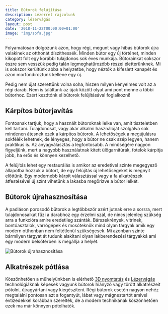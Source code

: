 ```yaml
---
title: Bútorok felújítása
description: Lézerrel rajzolunk
category: lézervágás
layout: post
date: '2018-11-22T00:00:00+01:00'
image: "img/sofa.jpg"
---
```


Folyamatosan dolgozunk azon, hogy régi, megunt vagy hibás bútorok újra valakinek az otthonát díszíthessék. Minden bútor egy új történet, minden kikopott folt egy korábbi tulajdonos sok éves munkája. Bútorainkat sokszor észre sem vesszük pedig talán legmeghatűrozóbb részei életterünknek. Mi is sokszor kerültünk abba a helyzetbe, hogy néztók a kifeslett kanapét és azon morfondíroztunk kellene egy új.

Pedig nem újat szerettünk volna soha, hiszen milyen kényelmes volt az a régi darab. Nem is találtunk az újak között olyat ami pont menne a többi bútorhoz. Ezért kezdtónk el bűtorok felújításával foglalkozni!


## Kárpítos bútorjavítás

Fontosnak tartjuk, hogy a használt bútoroknak lelke van, amit tiszteletben kell tartani. Tulajdonosát, vagy akár alkalmi használóját szolgálva sok mindenen átesnek ezek a kárpitos bútorok. A lehetőségek a megújulásra sokfélék lehetnek, de lényeges, hogy a bútor ne csak szép legyen, hanem praktikus is. Az anyagválasztás a legfontosabb. A minőségére nagyon figyeljünk, mert a nagyobb használatnak kitett ülőgarnitúrák, fotelok kárpitja jobb, ha erős és könnyen kezelhető.

A felújítás lehet egy restaurálás is amikor az eredetivel szinte megegyező állapotba hozzuk a bútort, de egy felújítás új lehetőségeket is megnyit előttünk. Egy modernebb kárpit választással vagy a fa alkatrészek átfestésével új színt vihetünk a lakasba megőrizve a bútor lelkét.

## Bútorok újrahasznosítása

A padláson porosodó bűtorok a legtöbbször azért jutnak erre a sorsra, mert tulajdonosaikat fűzi a darabhoz egy érzelmi szál, de nincs jelenleg szükség arra a funkcióra amire eredetileg szánták. Bárszekrények, vitrinek, bontóasztalok, varrógépek és mosóteknők mind olyan tárgyak amik egy modern otthonban nem feltétlenül szükségesek. Mi azonban szinte bármilyen tárgyat át tudunk alakítani olyan lakberendezési tárgyakká ami egy modern belsőtérben is megállja a helyét.

![Bútorok újrahasznosítása]({{site.baseurl}}img/upcycle.jpg)

## Alkatrészek pótlása

Köszönhetően a műhelyünkben is elérhető [3D nyomtatás]({{site.baseurl}}3dnyomtatas) és [Lézervágás]({{site.baseurl}}lezervagas) technológiáknak képesek vagyunk bútorok hiányzó vagy törött alkatrészeit pótolni, újragyártani vagy kiegészíteni. Régi bútorok esetén nagyon nehéz megtalálni pontosan azt a fogantyút, lábat vagy mágnestartót amivel évtizedekkel korábban szerelték, de a modern technikának köszönhetően ezek ma már könnyen pótolhatók.
